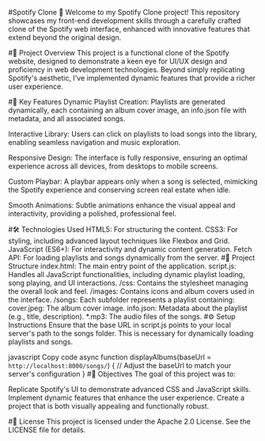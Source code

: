 #Spotify Clone 🎵
Welcome to my Spotify Clone project! This repository showcases my front-end development skills through a carefully crafted clone of the Spotify web interface, enhanced with innovative features that extend beyond the original design.

#🚀 Project Overview
This project is a functional clone of the Spotify website, designed to demonstrate a keen eye for UI/UX design and proficiency in web development technologies. Beyond simply replicating Spotify's aesthetic, I've implemented dynamic features that provide a richer user experience.

#🌟 Key Features
Dynamic Playlist Creation: Playlists are generated dynamically, each containing an album cover image, an info.json file with metadata, and all associated songs.

Interactive Library: Users can click on playlists to load songs into the library, enabling seamless navigation and music exploration.

Responsive Design: The interface is fully responsive, ensuring an optimal experience across all devices, from desktops to mobile screens.

Custom Playbar: A playbar appears only when a song is selected, mimicking the Spotify experience and conserving screen real estate when idle.

Smooth Animations: Subtle animations enhance the visual appeal and interactivity, providing a polished, professional feel.

#🛠️ Technologies Used
HTML5: For structuring the content.
CSS3: For styling, including advanced layout techniques like Flexbox and Grid.
JavaScript (ES6+): For interactivity and dynamic content generation.
Fetch API: For loading playlists and songs dynamically from the server.
#📂 Project Structure
index.html: The main entry point of the application.
script.js: Handles all JavaScript functionalities, including dynamic playlist loading, song playing, and UI interactions.
/css: Contains the stylesheet managing the overall look and feel.
/images: Contains icons and album covers used in the interface.
/songs: Each subfolder represents a playlist containing:
cover.jpeg: The album cover image.
info.json: Metadata about the playlist (e.g., title, description).
*.mp3: The audio files of the songs.
#⚙️ Setup Instructions
Ensure that the base URL in script.js points to your local server's path to the songs folder. This is necessary for dynamically loading playlists and songs.

javascript
Copy code
async function displayAlbums(baseUrl = `http://localhost:8000/songs/`) {
    // Adjust the baseUrl to match your server's configuration
}
#🎯 Objectives
The goal of this project was to:

Replicate Spotify's UI to demonstrate advanced CSS and JavaScript skills.
Implement dynamic features that enhance the user experience.
Create a project that is both visually appealing and functionally robust.

#📝 License
This project is licensed under the Apache 2.0 License. See the LICENSE file for details.

